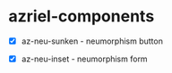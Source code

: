 # azriel-components

- [x] az-neu-sunken - neumorphism button
- [x] az-neu-inset - neumorphism form

